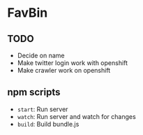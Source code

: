 # FavBin

## TODO

- Decide on name
- Make twitter login work with openshift
- Make crawler work on openshift

## npm scripts

- `start`: Run server
- `watch`: Run server and watch for changes
- `build`: Build bundle.js
